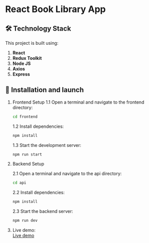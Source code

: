 # React Book Library App

## 🛠 Technology Stack

This project is built using:

1. **React**
2. **Redux Toolkit**
3. **Node JS**
4. **Axios**
5. **Express**

## 🔧 Installation and launch

1. Frontend Setup
   1.1 Open a terminal and navigate to the frontend directory:

   ```sh
   cd frontend
   ```

   1.2 Install dependencies:

   ```sh
   npm install
   ```

   1.3 Start the development server:

   ```sh
   npm run start
   ```

2. Backend Setup

   2.1 Open a terminal and navigate to the api directory:

   ```sh
   cd api
   ```

   2.2 Install dependencies:

   ```sh
   npm install
   ```

   2.3 Start the backend server:

   ```sh
   npm run dev
   ```

3. Live demo:  
   <a target="_blank" href="https://vitaliygalata1986.github.io/book-library-app/">Live demo</a>
